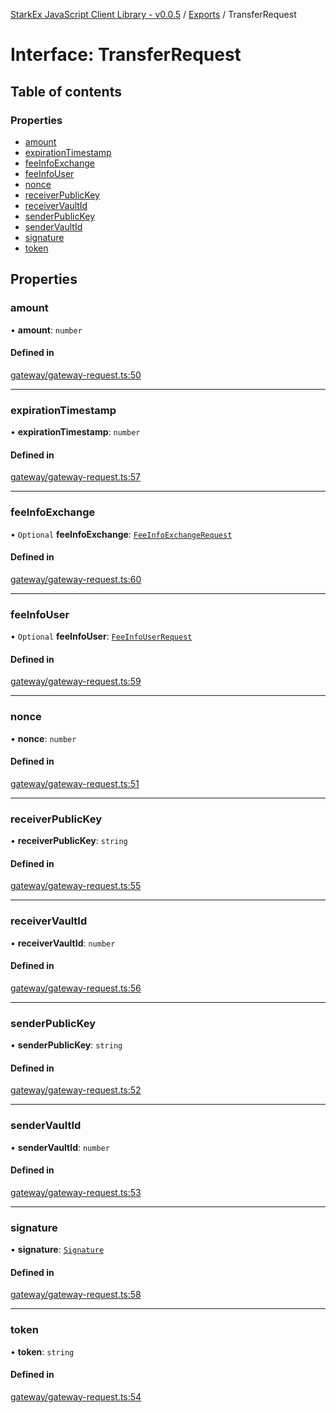 [StarkEx JavaScript Client Library - v0.0.5](../README.md) / [Exports](../modules.md) / TransferRequest

# Interface: TransferRequest

## Table of contents

### Properties

- [amount](TransferRequest.md#amount)
- [expirationTimestamp](TransferRequest.md#expirationtimestamp)
- [feeInfoExchange](TransferRequest.md#feeinfoexchange)
- [feeInfoUser](TransferRequest.md#feeinfouser)
- [nonce](TransferRequest.md#nonce)
- [receiverPublicKey](TransferRequest.md#receiverpublickey)
- [receiverVaultId](TransferRequest.md#receivervaultid)
- [senderPublicKey](TransferRequest.md#senderpublickey)
- [senderVaultId](TransferRequest.md#sendervaultid)
- [signature](TransferRequest.md#signature)
- [token](TransferRequest.md#token)

## Properties

### amount

• **amount**: `number`

#### Defined in

[gateway/gateway-request.ts:50](https://github.com/starkware-libs/starkex-js/blob/ed910a6/src/lib/gateway/gateway-request.ts#L50)

---

### expirationTimestamp

• **expirationTimestamp**: `number`

#### Defined in

[gateway/gateway-request.ts:57](https://github.com/starkware-libs/starkex-js/blob/ed910a6/src/lib/gateway/gateway-request.ts#L57)

---

### feeInfoExchange

• `Optional` **feeInfoExchange**: [`FeeInfoExchangeRequest`](FeeInfoExchangeRequest.md)

#### Defined in

[gateway/gateway-request.ts:60](https://github.com/starkware-libs/starkex-js/blob/ed910a6/src/lib/gateway/gateway-request.ts#L60)

---

### feeInfoUser

• `Optional` **feeInfoUser**: [`FeeInfoUserRequest`](FeeInfoUserRequest.md)

#### Defined in

[gateway/gateway-request.ts:59](https://github.com/starkware-libs/starkex-js/blob/ed910a6/src/lib/gateway/gateway-request.ts#L59)

---

### nonce

• **nonce**: `number`

#### Defined in

[gateway/gateway-request.ts:51](https://github.com/starkware-libs/starkex-js/blob/ed910a6/src/lib/gateway/gateway-request.ts#L51)

---

### receiverPublicKey

• **receiverPublicKey**: `string`

#### Defined in

[gateway/gateway-request.ts:55](https://github.com/starkware-libs/starkex-js/blob/ed910a6/src/lib/gateway/gateway-request.ts#L55)

---

### receiverVaultId

• **receiverVaultId**: `number`

#### Defined in

[gateway/gateway-request.ts:56](https://github.com/starkware-libs/starkex-js/blob/ed910a6/src/lib/gateway/gateway-request.ts#L56)

---

### senderPublicKey

• **senderPublicKey**: `string`

#### Defined in

[gateway/gateway-request.ts:52](https://github.com/starkware-libs/starkex-js/blob/ed910a6/src/lib/gateway/gateway-request.ts#L52)

---

### senderVaultId

• **senderVaultId**: `number`

#### Defined in

[gateway/gateway-request.ts:53](https://github.com/starkware-libs/starkex-js/blob/ed910a6/src/lib/gateway/gateway-request.ts#L53)

---

### signature

• **signature**: [`Signature`](Signature.md)

#### Defined in

[gateway/gateway-request.ts:58](https://github.com/starkware-libs/starkex-js/blob/ed910a6/src/lib/gateway/gateway-request.ts#L58)

---

### token

• **token**: `string`

#### Defined in

[gateway/gateway-request.ts:54](https://github.com/starkware-libs/starkex-js/blob/ed910a6/src/lib/gateway/gateway-request.ts#L54)
